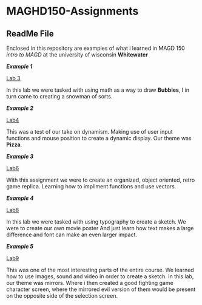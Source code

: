 # MAGHD150-Assignments

## ReadMe File

Enclosed in this repository are examples of what i learned in MAGD 150 _intro to MAGD_ 
at the university of wisconsin **Whitewater**

**_Example 1_**

[Lab 3](https://github.com/Shaiai/MAGD150-Assignments/tree/gh-pages/s19Magd150lab03)

In this lab we were tasked with using math as a way to draw **Bubbles**, I in turn came to creating a snowman of sorts.

**_Example 2_**

[Lab4](https://github.com/Shaiai/MAGD150-Assignments/blob/gh-pages/S19MagD150Lab04_Ewing/S19MagD150Lab04_Ewing.pde)

This was a test of our take on dynamism. Making use of user input functions and mouse position to create a dynamic display.
Our theme was **Pizza**.

**_Example 3_**

[Lab6](https://github.com/Shaiai/MAGD150-Assignments/blob/gh-pages/s19magD150lab06_Ewing/s19magD150lab06_Ewing.pde)

With this assignment we were to create an organized, object oriented, retro game replica. Learning how to impliment functions and use vectors.

**_Example 4_**

[Lab8](https://github.com/Shaiai/MAGD150-Assignments/blob/gh-pages/S19MagD150Lab08_Ewing/S19MagD150Lab08_Ewing.pde)

In this lab we were tasked with using typography to create a sketch. We were to create our own movie poster And just learn how text makes a large difference and font can make an even larger impact.

**_Example 5_**

[Lab9](https://github.com/Shaiai/MAGD150-Assignments/blob/gh-pages/S19MagD150Lab09_Ewing/S19MagD150Lab09_Ewing.pde)

This was one of the most interesting parts of the entire course. We learned how to use images, sound and video in order to create a sketch. In this lab, our theme was mirrors. Where i then created a good fighting game character screen, where the mirrored evil version of them would be present on the opposite side of the selection screen.
